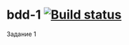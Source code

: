 # bdd-1 [![Build status](https://ci.appveyor.com/api/projects/status/9ec6q7jkqa6j1j51?svg=true)](https://ci.appveyor.com/project/saphess/bdd-1)

Задание 1
